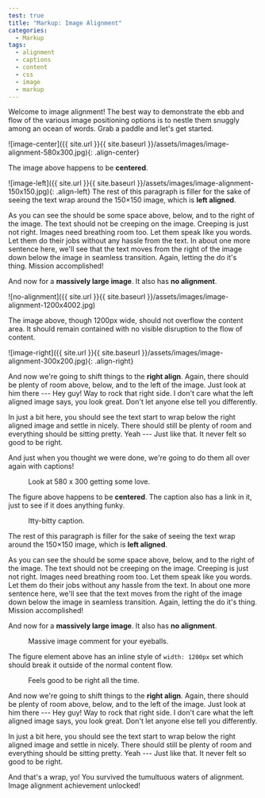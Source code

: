 ```yaml
---
test: true
title: "Markup: Image Alignment"
categories:
  - Markup
tags:
  - alignment
  - captions
  - content
  - css
  - image
  - markup
---
```


Welcome to image alignment! The best way to demonstrate the ebb and flow of
the various image positioning options is to nestle them snuggly among an ocean
of words. Grab a paddle and let's get started.

![image-center]({{ site.url }}{{ site.baseurl }}/assets/images/image-alignment-580x300.jpg){:
.align-center}

The image above happens to be **centered**.

![image-left]({{ site.url }}{{ site.baseurl }}/assets/images/image-alignment-150x150.jpg){:
.align-left} The rest of this paragraph is filler for the sake of seeing the
text wrap around the 150×150 image, which is **left aligned**.

As you can see the should be some space above, below, and to the right of the
image. The text should not be creeping on the image. Creeping is just not
right. Images need breathing room too. Let them speak like you words. Let them
do their jobs without any hassle from the text. In about one more sentence
here, we'll see that the text moves from the right of the image down below the
image in seamless transition. Again, letting the do it's thing. Mission
accomplished!

And now for a **massively large image**. It also has **no alignment**.

![no-alignment]({{ site.url }}{{ site.baseurl }}/assets/images/image-alignment-1200x4002.jpg)

The image above, though 1200px wide, should not overflow the content area. It
should remain contained with no visible disruption to the flow of content.

![image-right]({{ site.url }}{{ site.baseurl }}/assets/images/image-alignment-300x200.jpg){:
.align-right}

And now we're going to shift things to the **right align**. Again, there
should be plenty of room above, below, and to the left of the image. Just look
at him there --- Hey guy! Way to rock that right side. I don't care what the
left aligned image says, you look great. Don't let anyone else tell you
differently.

In just a bit here, you should see the text start to wrap below the right
aligned image and settle in nicely. There should still be plenty of room and
everything should be sitting pretty. Yeah --- Just like that. It never felt so
good to be right.

And just when you thought we were done, we're going to do them all over again
with captions!

<figure class="align-center">
  <img src="{{ site.url }}{{ site.baseurl }}/assets/images/image-alignment-580x300.jpg" alt="">
  <figcaption>Look at 580 x 300 getting some love.</figcaption>
</figure>

The figure above happens to be **centered**. The caption also has a link in
it, just to see if it does anything funky.

<figure style="width: 150px" class="align-left">
  <img src="{{ site.url }}{{ site.baseurl }}/assets/images/image-alignment-150x150.jpg" alt="">
  <figcaption>Itty-bitty caption.</figcaption>
</figure>

The rest of this paragraph is filler for the sake of seeing the text wrap
around the 150×150 image, which is **left aligned**.

As you can see the should be some space above, below, and to the right of the
image. The text should not be creeping on the image. Creeping is just not
right. Images need breathing room too. Let them speak like you words. Let them
do their jobs without any hassle from the text. In about one more sentence
here, we'll see that the text moves from the right of the image down below the
image in seamless transition. Again, letting the do it's thing. Mission
accomplished!

And now for a **massively large image**. It also has **no alignment**.

<figure style="width: 1200px">
  <img src="{{ site.url }}{{ site.baseurl }}/assets/images/image-alignment-1200x4002.jpg" alt="">
  <figcaption>Massive image comment for your eyeballs.</figcaption>
</figure>

The figure element above has an inline style of `width: 1200px` set which
should break it outside of the normal content flow.

<figure style="width: 300px" class="align-right">
  <img src="{{ site.url }}{{ site.baseurl }}/assets/images/image-alignment-300x200.jpg" alt="">
  <figcaption>Feels good to be right all the time.</figcaption>
</figure>

And now we're going to shift things to the **right align**. Again, there
should be plenty of room above, below, and to the left of the image. Just look
at him there --- Hey guy! Way to rock that right side. I don't care what the
left aligned image says, you look great. Don't let anyone else tell you
differently.

In just a bit here, you should see the text start to wrap below the right
aligned image and settle in nicely. There should still be plenty of room and
everything should be sitting pretty. Yeah --- Just like that. It never felt so
good to be right.

And that's a wrap, yo! You survived the tumultuous waters of alignment. Image
alignment achievement unlocked!
